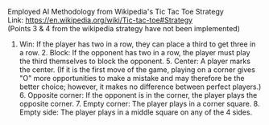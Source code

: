 Employed AI Methodology from Wikipedia's Tic Tac Toe Strategy <br />
Link: https://en.wikipedia.org/wiki/Tic-tac-toe#Strategy <br />
(Points 3 & 4 from the wikipedia strategy have not been implemented) <br />

<ol>
<li> Win: If the player has two in a row, they can place a third to get three in a row.
2. Block: If the opponent has two in a row, the player must play the third themselves to block the opponent.
5. Center: A player marks the center. (If it is the first move of the game, playing on a corner gives "O" more opportunities to make a mistake and may therefore be the better choice; however, it makes no difference between perfect players.)
6. Opposite corner: If the opponent is in the corner, the player plays the opposite corner.
7. Empty corner: The player plays in a corner square.
8. Empty side: The player plays in a middle square on any of the 4 sides.
</ol>
